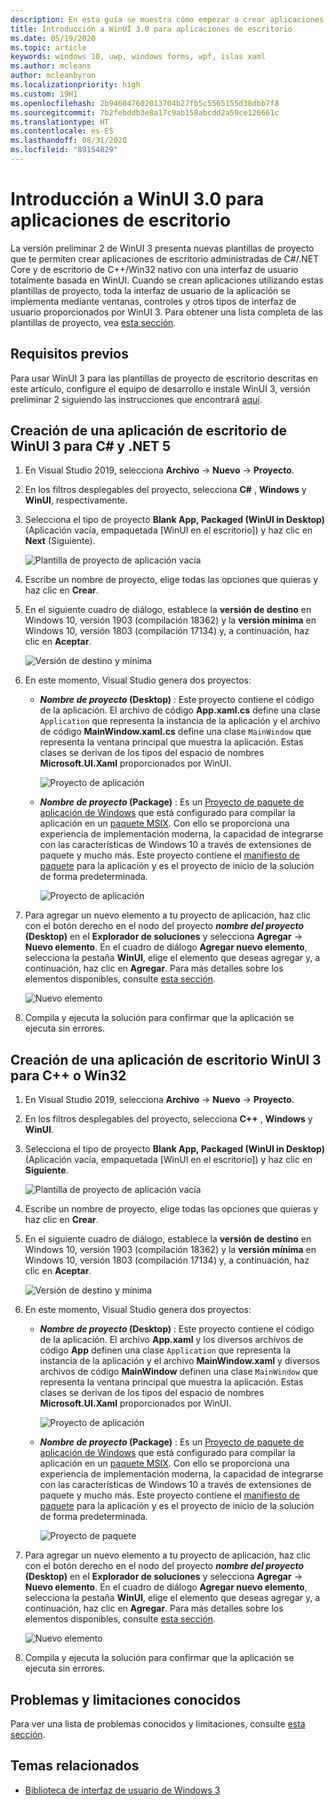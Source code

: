 ```yaml
---
description: En esta guía se muestra cómo empezar a crear aplicaciones de escritorio de .NET y C++ o Win32 con una interfaz de usuario de WinUI 3.
title: Introducción a WinUI 3.0 para aplicaciones de escritorio
ms.date: 05/19/2020
ms.topic: article
keywords: windows 10, uwp, windows forms, wpf, islas xaml
ms.author: mcleans
author: mcleanbyron
ms.localizationpriority: high
ms.custom: 19H1
ms.openlocfilehash: 2b946047602013704b27fb5c5565155d38dbb7f8
ms.sourcegitcommit: 7b2febddb3e8a17c9ab158abcdd2a59ce126661c
ms.translationtype: HT
ms.contentlocale: es-ES
ms.lasthandoff: 08/31/2020
ms.locfileid: "89154829"
---
```

# <a name="get-started-with-winui-3-for-desktop-apps"></a>Introducción a WinUI 3.0 para aplicaciones de escritorio

La versión preliminar 2 de WinUI 3 presenta nuevas plantillas de proyecto que te permiten crear aplicaciones de escritorio administradas de C#/.NET Core y de escritorio de C++/Win32 nativo con una interfaz de usuario totalmente basada en WinUI. Cuando se crean aplicaciones utilizando estas plantillas de proyecto, toda la interfaz de usuario de la aplicación se implementa mediante ventanas, controles y otros tipos de interfaz de usuario proporcionados por WinUI 3. Para obtener una lista completa de las plantillas de proyecto, vea [esta sección](index.md#project-templates-for-winui-3).

## <a name="prerequisites"></a>Requisitos previos

Para usar WinUI 3 para las plantillas de proyecto de escritorio descritas en este artículo, configure el equipo de desarrollo e instale WinUI 3, versión preliminar 2 siguiendo las instrucciones que encontrará [aquí](index.md#install-winui-3-preview-2).

## <a name="create-a-winui-3-desktop-app-for-c-and-net-5"></a>Creación de una aplicación de escritorio de WinUI 3 para C# y .NET 5

1. En Visual Studio 2019, selecciona **Archivo** -> **Nuevo** -> **Proyecto**.

2. En los filtros desplegables del proyecto, selecciona **C#** , **Windows** y **WinUI**, respectivamente.

3. Selecciona el tipo de proyecto **Blank App, Packaged (WinUI in Desktop)** (Aplicación vacía, empaquetada [WinUI en el escritorio]) y haz clic en **Next** (Siguiente).

    ![Plantilla de proyecto de aplicación vacía](images/WinUI-csharp-newproject.png)

4. Escribe un nombre de proyecto, elige todas las opciones que quieras y haz clic en **Crear**.

5. En el siguiente cuadro de diálogo, establece la **versión de destino** en Windows 10, versión 1903 (compilación 18362) y la **versión mínima** en Windows 10, versión 1803 (compilación 17134) y, a continuación, haz clic en **Aceptar**.

    ![Versión de destino y mínima](images/WinUI-min-target-version.png)

6. En este momento, Visual Studio genera dos proyectos:

    * ***Nombre de proyecto* (Desktop)** : Este proyecto contiene el código de la aplicación. El archivo de código **App.xaml.cs** define una clase `Application` que representa la instancia de la aplicación y el archivo de código **MainWindow.xaml.cs** define una clase `MainWindow` que representa la ventana principal que muestra la aplicación. Estas clases se derivan de los tipos del espacio de nombres **Microsoft.UI.Xaml** proporcionados por WinUI.

        ![Proyecto de aplicación](images/WinUI-csharp-appproject.png)

    * ***Nombre de proyecto* (Package)** : Es un [Proyecto de paquete de aplicación de Windows](/windows/msix/desktop/desktop-to-uwp-packaging-dot-net) que está configurado para compilar la aplicación en un [paquete MSIX](/windows/msix/overview). Con ello se proporciona una experiencia de implementación moderna, la capacidad de integrarse con las características de Windows 10 a través de extensiones de paquete y mucho más. Este proyecto contiene el [manifiesto de paquete](/uwp/schemas/appxpackage/uapmanifestschema/schema-root) para la aplicación y es el proyecto de inicio de la solución de forma predeterminada.

        ![Proyecto de aplicación](images/WinUI-csharp-packageproject.png)

7. Para agregar un nuevo elemento a tu proyecto de aplicación, haz clic con el botón derecho en el nodo del proyecto ***nombre del proyecto* (Desktop)** en el **Explorador de soluciones** y selecciona **Agregar** -> **Nuevo elemento**. En el cuadro de diálogo **Agregar nuevo elemento**, selecciona la pestaña **WinUI**, elige el elemento que deseas agregar y, a continuación, haz clic en **Agregar**. Para más detalles sobre los elementos disponibles, consulte [esta sección](index.md#item-templates-for-winui-3).

    ![Nuevo elemento](images/WinUI-csharp-newitem.png)

8. Compila y ejecuta la solución para confirmar que la aplicación se ejecuta sin errores.

## <a name="create-a-winui-3-desktop-app-for-cwin32"></a>Creación de una aplicación de escritorio WinUI 3 para C++ o Win32

1. En Visual Studio 2019, selecciona **Archivo** -> **Nuevo** -> **Proyecto**.

2. En los filtros desplegables del proyecto, selecciona **C++** , **Windows** y **WinUI**.

3. Selecciona el tipo de proyecto **Blank App, Packaged (WinUI in Desktop)** (Aplicación vacía, empaquetada [WinUI en el escritorio]) y haz clic en **Siguiente**.

    ![Plantilla de proyecto de aplicación vacía](images/WinUI-cpp-newproject.png)

4. Escribe un nombre de proyecto, elige todas las opciones que quieras y haz clic en **Crear**.

5. En el siguiente cuadro de diálogo, establece la **versión de destino** en Windows 10, versión 1903 (compilación 18362) y la **versión mínima** en Windows 10, versión 1803 (compilación 17134) y, a continuación, haz clic en **Aceptar**.

    ![Versión de destino y mínima](images/WinUI-min-target-version.png)

6. En este momento, Visual Studio genera dos proyectos:

    * ***Nombre de proyecto* (Desktop)** : Este proyecto contiene el código de la aplicación. El archivo **App.xaml** y los diversos archivos de código **App** definen una clase `Application` que representa la instancia de la aplicación y el archivo **MainWindow.xaml** y diversos archivos de código **MainWindow** definen una clase `MainWindow` que representa la ventana principal que muestra la aplicación. Estas clases se derivan de los tipos del espacio de nombres **Microsoft.UI.Xaml** proporcionados por WinUI.

        ![Proyecto de aplicación](images/WinUI-cpp-appproject.png)

    * ***Nombre de proyecto* (Package)** : Es un [Proyecto de paquete de aplicación de Windows](/windows/msix/desktop/desktop-to-uwp-packaging-dot-net) que está configurado para compilar la aplicación en un [paquete MSIX](/windows/msix/overview). Con ello se proporciona una experiencia de implementación moderna, la capacidad de integrarse con las características de Windows 10 a través de extensiones de paquete y mucho más. Este proyecto contiene el [manifiesto de paquete](/uwp/schemas/appxpackage/uapmanifestschema/schema-root) para la aplicación y es el proyecto de inicio de la solución de forma predeterminada.

        ![Proyecto de paquete](images/WinUI-cpp-packageproject.png)

7. Para agregar un nuevo elemento a tu proyecto de aplicación, haz clic con el botón derecho en el nodo del proyecto ***nombre del proyecto* (Desktop)** en el **Explorador de soluciones** y selecciona **Agregar** -> **Nuevo elemento**. En el cuadro de diálogo **Agregar nuevo elemento**, selecciona la pestaña **WinUI**, elige el elemento que deseas agregar y, a continuación, haz clic en **Agregar**. Para más detalles sobre los elementos disponibles, consulte [esta sección](index.md#item-templates-for-winui-3).

    ![Nuevo elemento](images/WinUI-cpp-newitem.png)

8. Compila y ejecuta la solución para confirmar que la aplicación se ejecuta sin errores.

## <a name="known-issues-and-limitations"></a>Problemas y limitaciones conocidos

Para ver una lista de problemas conocidos y limitaciones, consulte [esta sección](index.md#preview-2-limitations-and-known-issues).

## <a name="related-topics"></a>Temas relacionados

* [Biblioteca de interfaz de usuario de Windows 3](index.md)